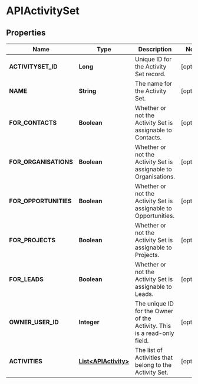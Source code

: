 
# APIActivitySet

## Properties
Name | Type | Description | Notes
------------ | ------------- | ------------- | -------------
**ACTIVITYSET_ID** | **Long** | Unique ID for the Activity Set record. |  [optional]
**NAME** | **String** | The name for the Activity Set. |  [optional]
**FOR_CONTACTS** | **Boolean** | Whether or not the Activity Set is assignable to Contacts. |  [optional]
**FOR_ORGANISATIONS** | **Boolean** | Whether or not the Activity Set is assignable to Organisations. |  [optional]
**FOR_OPPORTUNITIES** | **Boolean** | Whether or not the Activity Set is assignable to Opportunities. |  [optional]
**FOR_PROJECTS** | **Boolean** | Whether or not the Activity Set is assignable to Projects. |  [optional]
**FOR_LEADS** | **Boolean** | Whether or not the Activity Set is assignable to Leads. |  [optional]
**OWNER_USER_ID** | **Integer** | The unique ID for the Owner of the Activity.  This is a read-only field. |  [optional]
**ACTIVITIES** | [**List&lt;APIActivity&gt;**](APIActivity.md) | The list of Activities that belong to the Activity Set. |  [optional]



